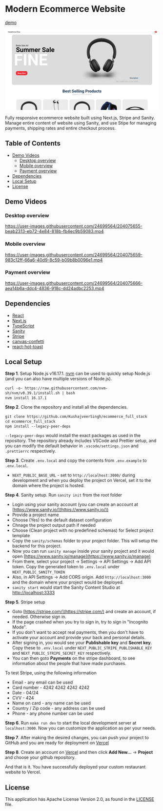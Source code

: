 # Modern Ecommerce Website
[demo](https://kushaj-ecommerce-website.vercel.app/)

![](assets/demo_image.png)

Fully responsive ecommerce website built using Next.js, Stripe and Sanity. Manage entire content of website using Sanity, and use Stipe for managing payments, shipping rates and entire checkout process.

## Table of Contents
- [Demo Videos](#demo-videos)
    - [Desktop overview](#desktop-overview)
    - [Mobile overview](#mobile-overview)
    - [Payment overview](#placing-an-order)
- [Dependencies](#dependencies)
- [Local Setup](#local-setup)
- [License](#license)

## Demo Videos

### Desktop overview

https://user-images.githubusercontent.com/24699564/204075655-beab2313-eb72-4e84-818b-fb4ec9b59083.mp4

### Mobile overview

https://user-images.githubusercontent.com/24699564/204075659-983c12ff-66a6-40d9-8c59-b09b8b0096e1.mp4

### Payment overview

https://user-images.githubusercontent.com/24699564/204075666-aea14b6a-ddc4-4836-918c-dd24adbc2253.mp4

## Dependencies
- [React](https://reactjs.org/)
- [Next.js](https://nextjs.org/)
- [TypeScript](https://www.typescriptlang.org/)
- [Sanity](https://www.sanity.io/)
- [Stripe](https://stripe.com/en-gb-us)
- [canvas-confetti](https://github.com/catdad/canvas-confetti#readme)
- [react-hot-toast](https://react-hot-toast.com/)

## Local Setup
**Step 1**. Setup Node.js v16.17.1. [nvm](https://github.com/nvm-sh/nvm) can be used to quickly setup Node.js (and you can also have multiple versions of Node.js).
```
curl -o- https://raw.githubusercontent.com/nvm-sh/nvm/v0.39.1/install.sh | bash
nvm install 16.17.1
```

**Step 2**. Clone the repository and install all the dependencies.
```
git clone https://github.com/KushajveerSingh/ecommerce_full_stack
cd ecommerce_full_stack
npm install --legacy-peer-deps
```

`--legacy-peer-deps` would install the exact packages as used in the repository. The repository already includes VSCode and Prettier setup, and you can modify the default behavior in `.vscode/settings.json` and `.prettierrc` respectively.

**Step 3**. Create `.env.local` and copy the contents from `.env.example` to `.env.local`.
- `NEXT_PUBLIC_BASE_URL` - set to `http://localhost:3000/` during development and when you deploy the project on Vercel, set it to the domain where the project is hosted.

**Step 4**. Sanity setup. Run `sanity init` from the root folder
- Login using your sanity account (you can create an account at [https://www.sanity.io/](https://www.sanity.io/))
- Provide a project name
- Choose (Yes) to the default dataset configuration
- Chnage the project output path if needed
- Choose (Clean project with no predefined schemas) for Select project template
- Copy the `sanity/schemas` folder to your project folder. This will setup the backend for this project.
- Now you can run `sanity manage` inside your sanity project and it would open [https://www.sanity.io/manage](https://www.sanity.io/manage)
- From there, select your project -> Settings -> API Settings -> Add API token. Copy the generated token to `.env.local` under `NEXT_PUBLIC_SANITY_TOKEN`
- Also, in API Settings -> Add CORS origin. Add `http://localhost:3000` and the domain where your project would be deployed.
- `sanity start` would start the Sanity Content Studio at [http://localhost:3333](http://localhost:3333)

**Step 5**. Stripe setup
- Goto [https://stripe.com/](https://stripe.com/) and create an account, if needed. Otherwise sign in.
- If the page crashed when you try to sign in, try to sign in "Incognito Mode".
- If you don't want to accept real payments, then you don't have to activate your account and provide your back and personal details.
- After signing in, you would see your **Publishable key** and **Secret key**. Copy these to `.env.local` under `NEXT_PUBLIC_STRIPE_PUBLISHABLE_KEY` and `NEXT_PUBLIC_STRIPE_SECRET_KEY` respectively.
- You can then goto **Payments** on the stripe dashboard, to see information about the people that have made purchases.

To test Stripe, using the following information
- Email - any email can be used
- Card number - 4242 4242 4242 4242
- Date - 04/24
- CVV - 424
- Name on card - any name can be used
- Country / Zip code - any address can be used
- Phone - any phone number can be used

**Step 6**. Run `make run dev` to start the local development server at `localhost:3000`. Now you can customize the application as per your needs.

**Step 7**. After making the desired changes, you can push your project to GitHub and you are ready for deployment on [Vercel](https://vercel.com/)

**Step 8**. Create an account on [Vercel](https://vercel.com/) and then click **Add New...** -> **Project** and choose your github repository.

And that is it. You have successfully deployed your custom restaurant website to Vercel.

## License
This application has Apache License Version 2.0, as found in the [LICENSE](./LICENSE) file.
